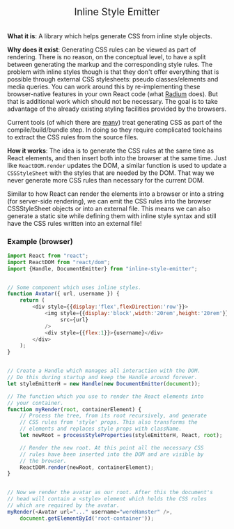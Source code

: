 <div style="text-align:center;font-size:1.6em;margin-bottom:1.5em">Inline Style Emitter</div>

**What it is**: A library which helps generate CSS from inline style objects.

**Why does it exist**: Generating CSS rules can be viewed as part of
rendering. There is no reason, on the conceptual level, to have a split between
generating the markup and the corresponding style rules. The problem with inline
styles though is that they don't offer everything that is possible through
external CSS stylesheets: pseudo classes/elements and media queries. You can
work around this by re-implementing these browser-native features in your own
React code (what [Radium][radium] does). But that is additional work which
should not be necessary. The goal is to take advantage of the already existing
styling facilities provided by the browsers.

Current tools (of which there are [many][react-inline-css]) treat generating
CSS as part of the compile/build/bundle step. In doing so they require
complicated toolchains to extract the CSS rules from the source files.

**How it works**: The idea is to generate the CSS rules at the same time as
React elements, and then insert both into the browser at the same time.
Just like `ReactDOM.render` updates the DOM, a similar function is used to
update a `CSSStyleSheet` with the styles that are needed by the DOM. That way
we never generate more CSS rules than necessary for the current DOM.

Similar to how React can render the elements into a browser or into a string (for
server-side rendering), we can emit the CSS rules into the browser CSSStyleSheet
objects or into an external file. This means we can also generate a static site
while defining them with inline style syntax and still have the CSS rules
written into an external file!


### Example (browser)


```javascript
import React from "react";
import ReactDOM from "react/dom";
import {Handle, DocumentEmitter} from "inline-style-emitter";


// Some component which uses inline styles.
function Avatar({ url, username }) {
    return (
        <div style={{display:'flex',flexDirection:'row'}}>
            <img style={{display:'block',width:'20rem',height:'20rem'}}
                 src={url}
            />
            <div style={{flex:1}}>{username}</div>
        </div>
    );
}


// Create a Handle which manages all interaction with the DOM.
// Do this during startup and keep the Handle around forever.
let styleEmitterH = new Handle(new DocumentEmitter(document));

// The function which you use to render the React elements into
// your container.
function myRender(root, containerElement) {
    // Process the tree, from its root recursively, and generate
    // CSS rules from 'style' props. This also transforms the
    // elements and replaces style props with className.
    let newRoot = processStyleProperties(styleEmitterH, React, root);

    // Render the new root. At this point all the necessary CSS
    // rules have been inserted into the DOM and are visible by
    // the browser.
    ReactDOM.render(newRoot, containerElement);
}


// Now we render the avatar as our root. After this the document's
// head will contain a <style> element which holds the CSS rules
// which are required by the avatar.
myRender(<Avatar url="..." username="wereHamster" />,
    document.getElementById('root-container'));
```

[react-inline-css]: https://github.com/FormidableLabs/radium/tree/master/docs/comparison
[radium]: http://projects.formidablelabs.com/radium/
